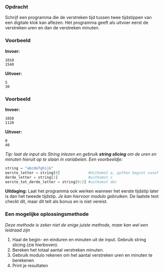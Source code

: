 ### Opdracht

Schrijf een programma die de verstreken tijd tussen twee tijdstippen van een digitale klok kan aflezen.
Het programma geeft als uitvoer eerst de verstreken uren en dan de verstreken minuten.

### Voorbeeld

**Invoer:**

    1010
    1540

**Uitvoer:**

    5
    30


### Voorbeeld

**Invoer:**

    1050
    1120

**Uitvoer:**

    0
    40

*Tip: laat de input als String inlezen en gebruik **string slicing** om de uren en minuten hieruit op te slaan in variabelen.*
*Een voorbeeldje:*
```python
string = "abcdefghijk"
eerste_letter = string[0]             #Uitkomst a, python begint vanaf 0 te tellen
derde_letter = string[2]              #uitkomst c
eerste_tot_derde_letter = string[0:2] #uitkomst abc
```

**Uitdaging:** Laat het programma ook werken wanneer het eerste tijdstip later is dan het tweede tijdstip. *Je kan hiervoor modulo gebruiken.* De laatste test checkt dit, maar dit telt als bonus en is niet vereist.


### Een mogelijke oplossingsmethode

*Deze methode is zeker niet de enige juiste methode, maar kan wel een leidraad zijn*

1. Haal de begin- en einduren en minuten uit de input. Gebruik string slicing (zie hierboven).
2. Bereken het totaal aantal verstreken minuten.
3. Gebruik modulo rekenen om het aantal verstreken uren en minuten te berekenen
4. Print je resultaten
